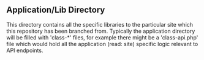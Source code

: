## Application/Lib Directory

This directory contains all the specific libraries to the particular
site which this repository has been branched from. Typically the application
directory will be filled with 'class-*' files, for example there might be a
'class-api.php' file which would hold all the application (read: site) specific
logic relevant to API endpoints.
